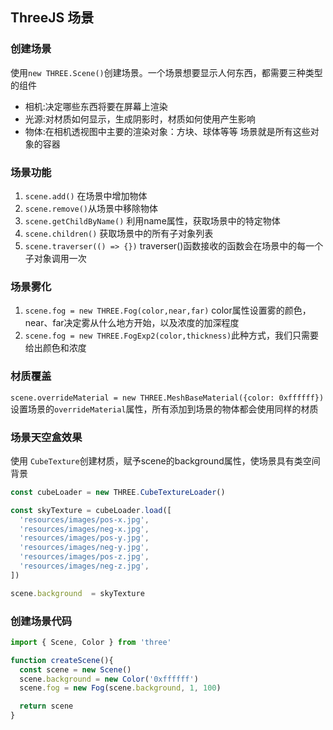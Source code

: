 ## ThreeJS 场景

### 创建场景
使用`new THREE.Scene()`创建场景。一个场景想要显示人何东西，都需要三种类型的组件
 - 相机:决定哪些东西将要在屏幕上渲染
 - 光源:对材质如何显示，生成阴影时，材质如何使用产生影响
 - 物体:在相机透视图中主要的渲染对象：方块、球体等等
场景就是所有这些对象的容器
### 场景功能
1. `scene.add()` 在场景中增加物体
2. `scene.remove()`从场景中移除物体
3. `scene.getChildByName()` 利用name属性，获取场景中的特定物体
4. `scene.children()` 获取场景中的所有子对象列表
5. `scene.traverser(() => {})` traverser()函数接收的函数会在场景中的每一个子对象调用一次

### 场景雾化
1. `scene.fog = new THREE.Fog(color,near,far)` color属性设置雾的颜色，near、far决定雾从什么地方开始，以及浓度的加深程度
2. `scene.fog = new THREE.FogExp2(color,thickness)`此种方式，我们只需要给出颜色和浓度

### 材质覆盖
`scene.overrideMaterial = new THREE.MeshBaseMaterial({color: 0xffffff})`设置场景的`overrideMaterial`属性，所有添加到场景的物体都会使用同样的材质

### 场景天空盒效果
使用 `CubeTexture`创建材质，赋予scene的background属性，使场景具有类空间背景

```ts
const cubeLoader = new THREE.CubeTextureLoader()

const skyTexture = cubeLoader.load([
  'resources/images/pos-x.jpg',
  'resources/images/neg-x.jpg',
  'resources/images/pos-y.jpg',
  'resources/images/neg-y.jpg',
  'resources/images/pos-z.jpg',
  'resources/images/neg-z.jpg',
])

scene.background  = skyTexture
```


### 创建场景代码
```ts
import { Scene, Color } from 'three'

function createScene(){
  const scene = new Scene()
  scene.background = new Color('0xffffff')
  scene.fog = new Fog(scene.background, 1, 100)

  return scene
}
```